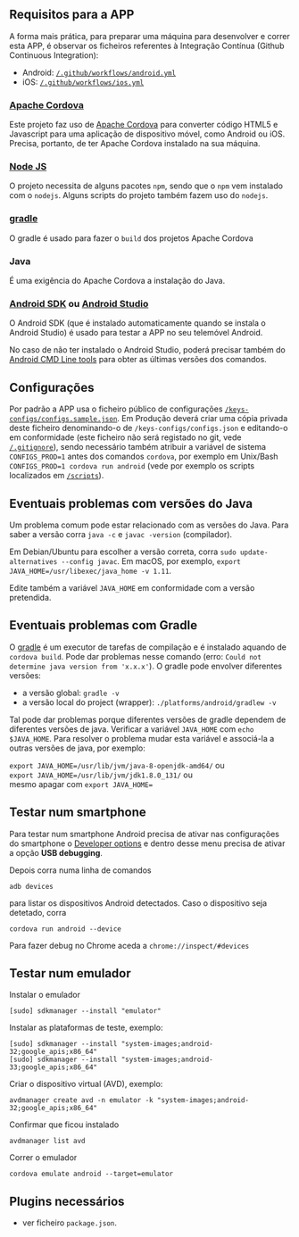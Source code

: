 ## Requisitos para a APP

A forma mais prática, para preparar uma máquina para desenvolver e correr esta APP, é observar os ficheiros referentes à Integração Contínua (Github Continuous Integration):
 - Android: [`/.github/workflows/android.yml`](/.github/workflows/android.yml)
 - iOS: [`/.github/workflows/ios.yml`](/.github/workflows/ios.yml)

### [Apache Cordova](https://cordova.apache.org/)

Este projeto faz uso de <a href="https://cordova.apache.org/">Apache Cordova</a> para converter código HTML5 e Javascript para uma aplicação de dispositivo móvel, como Android ou iOS. Precisa, portanto, de ter Apache Cordova instalado na sua máquina.

### [Node JS](https://nodejs.org/en/download/)

O projeto necessita de alguns pacotes `npm`, sendo que o `npm` vem instalado com o `nodejs`.
Alguns scripts do projeto também fazem uso do `nodejs`.

### [gradle](https://docs.gradle.org/current/userguide/what_is_gradle.html)

O gradle é usado para fazer o `build` dos projetos Apache Cordova

### Java

É uma exigência do Apache Cordova a instalação do Java.

### [Android SDK](https://stackoverflow.com/questions/34556884/how-to-install-android-sdk-on-ubuntu) ou [Android Studio](https://developer.android.com/studio/install)

O Android SDK (que é instalado automaticamente quando se instala o Android Studio) é usado para testar a APP no seu telemóvel Android.

No caso de não ter instalado o Android Studio, poderá precisar também do [Android CMD Line tools](https://developer.android.com/studio/command-line) para obter as últimas versões dos comandos.

## Configurações

Por padrão a APP usa o ficheiro público de configurações [`/keys-configs/configs.sample.json`](/keys-configs/configs.sample.json). Em Produção deverá criar uma cópia privada deste ficheiro denominando-o de `/keys-configs/configs.json` e editando-o em conformidade (este ficheiro não será registado no git, vede [`/.gitignore`](/.gitignore)), sendo necessário também atribuir a variável de sistema `CONFIGS_PROD=1` antes dos comandos `cordova`, por exemplo em Unix/Bash `CONFIGS_PROD=1 cordova run android` (vede por exemplo os scripts localizados em [`/scripts`](./scripts)).
## Eventuais problemas com versões do Java

Um problema comum pode estar relacionado com as versões do Java. Para saber a versão corra `java -c` e `javac -version` (compilador).

Em Debian/Ubuntu para escolher a versão correta, corra `sudo update-alternatives --config javac`. Em macOS, por exemplo, `export JAVA_HOME=/usr/libexec/java_home -v 1.11`.

Edite também a variável `JAVA_HOME` em conformidade com a versão pretendida.

## Eventuais problemas com Gradle

O [gradle](https://docs.gradle.org/current/userguide/what_is_gradle.html) é um executor de tarefas de compilação e é instalado aquando de `cordova build`. Pode dar problemas nesse comando (erro: `Could not determine java version from 'x.x.x'`). O gradle pode envolver diferentes versões:

- a versão global: `gradle -v`
- a versão local do project (wrapper): `./platforms/android/gradlew -v`

Tal pode dar problemas porque diferentes versões de gradle dependem de diferentes versões de java. Verificar a variável `JAVA_HOME` com `echo $JAVA_HOME`. Para resolver o problema mudar esta variável e associá-la a outras versões de java, por exemplo:

`export JAVA_HOME=/usr/lib/jvm/java-8-openjdk-amd64/` ou<br>
`export JAVA_HOME=/usr/lib/jvm/jdk1.8.0_131/` ou<br>
mesmo apagar com `export JAVA_HOME=`

## Testar num smartphone

Para testar num smartphone Android precisa de ativar nas configurações do smartphone o [Developer options](https://developer.android.com/studio/command-line/adb#Enabling) e dentro desse menu precisa de ativar a opção <b>USB debugging</b>.

Depois corra numa linha de comandos

`adb devices`

para listar os dispositivos Android detectados. Caso o dispositivo seja detetado, corra

`cordova run android --device`

Para fazer debug no Chrome aceda a `chrome://inspect/#devices`

## Testar num emulador

Instalar o emulador

```
[sudo] sdkmanager --install "emulator"
```

Instalar as plataformas de teste, exemplo:

```
[sudo] sdkmanager --install "system-images;android-32;google_apis;x86_64"
[sudo] sdkmanager --install "system-images;android-33;google_apis;x86_64"
```

Criar o dispositivo virtual (AVD), exemplo:

```
avdmanager create avd -n emulator -k "system-images;android-32;google_apis;x86_64"
```

Confirmar que ficou instalado

```
avdmanager list avd
```

Correr o emulador

```
cordova emulate android --target=emulator
```

## Plugins necessários

* ver ficheiro `package.json`.
